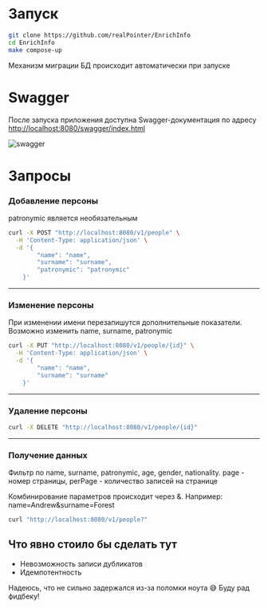 # Запуск

~~~zsh
git clone https://github.com/realPointer/EnrichInfo
cd EnrichInfo
make compose-up
~~~

Механизм миграции БД происходит автоматически при запуске 

# Swagger

После запуска приложения доступна Swagger-документация по адресу [http://localhost:8080/swagger/index.html](http://localhost:8080/swagger/index.html)

![swagger](https://github.com/realPointer/EnrichInfo/assets/50529632/2b717bd2-da42-4fbd-8575-90480e533ef5)

# Запросы

### Добавление персоны

patronymic является необязательным

~~~zsh
curl -X POST "http://localhost:8080/v1/people" \
  -H 'Content-Type: application/json' \
  -d '{
        "name": "name",
        "surname": "surname",
        "patronymic": "patronymic"
    }'
~~~

---

### Изменение персоны

При изменении имени перезапишутся дополнительные показатели. Возможно изменить name, surname, patronymic

~~~zsh
curl -X PUT "http://localhost:8080/v1/people/{id}" \
  -H 'Content-Type: application/json' \
  -d '{
        "name": "name",
        "surname": "surname"
    }'
~~~

---

### Удаление персоны

~~~zsh
curl -X DELETE "http://localhost:8080/v1/people/{id}"
~~~

---

### Получение данных

Фильтр по name, surname, patronymic, age, gender, nationality. page - номер страницы, perPage - количество записей на странице

Комбинирование параметров происходит через &. Например: name=Andrew&surname=Forest

~~~zsh
curl "http://localhost:8080/v1/people?"
~~~


## Что явно стоило бы сделать тут
- Невозможность записи дубликатов
- Идемпотентность

Надеюсь, что не сильно задержался из-за поломки ноута 😅 Буду рад фидбеку!
